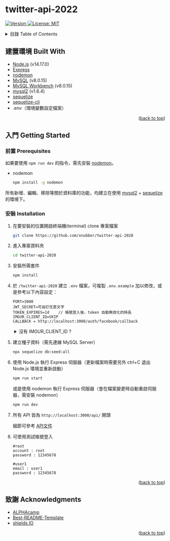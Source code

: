 # twitter-api-2022

<div id="top"></div>
<p>
  <a href="https://github.com/Prysline/S2A1_restaurant" target="_blank">
  <img alt="Version" src="https://img.shields.io/badge/version-1.0.0-blue.svg?cacheSeconds=2592000" />
  </a>
  <a href="https://github.com/Prysline/S2A1_restaurant/blob/main/LICENSE" target="_blank">
    <img alt="License: MIT" src="https://img.shields.io/github/license/Prysline/S2A1_restaurant.svg" />
  </a>
</p>
</div>

<!-- TABLE OF CONTENTS -->
<details>
  <summary>目錄 Table of Contents</summary>
  <ol>
    <li><a href="#建置環境-built-with">建置環境 Built With</a></li>
    <li>
      <a href="#入門-getting-started">入門 Getting Started</a>
      <ul>
        <li><a href="#前置-prerequisites">前置 Prerequisites</a></li>
        <li><a href="#安裝-installation">安裝 Installation</a></li>
      </ul>
    </li>
    <li><a href="#致謝-acknowledgments">致謝 Acknowledgments</a></li>
  </ol>
</details>

<!-- ABOUT THE PROJECT -->

## 建置環境 Built With

- [Node.js](https://nodejs.org/) (v14.17.0)
- [Express](https://expressjs.com/)
- [nodemon](https://www.npmjs.com/package/nodemon)
- [MySQL](https://downloads.mysql.com/archives/installer/) (v8.0.15)
- [MySQL Workbench](https://dev.mysql.com/downloads/workbench/) (v8.0.15)
- [mysql2](https://www.npmjs.com/package/mysql2) (v1.6.4)
- [sequelize](https://sequelize.org/)
- [sequelize-cli](https://github.com/sequelize/cli)
- .env（環境變數設定檔案）

<p align="right">(<a href="#top">back to top</a>)</p>

<!-- GETTING STARTED -->
## 入門 Getting Started

### 前置 Prerequisites

如果要使用 `npm run dev` 的指令，需先安裝 [nodemon](https://www.npmjs.com/package/nodemon)。

- nodemon

  ```sh
  npm install -g nodemon
  ```

所有新增、編輯、移除等關於資料庫的功能，均建立在使用 [mysql2](https://www.npmjs.com/package/mysql2) + [sequelize](https://sequelize.org/) 的環境下。

### 安裝 Installation

1. 在要安裝的位置開啟終端機(terminal) clone 專案檔案

   ```sh
   git clone https://github.com/xnubber/twitter-api-2020
   ```

2. 進入專案資料夾

   ```sh
   cd twitter-api-2020
   ```

3. 安裝所需套件

   ```sh
   npm install
   ```

4. 於 `/twitter-api-2020` 建立 `.env` 檔案，可複製 `.env.example` 加以修改，或是參考以下內容設定：

   ```
   PORT=3000
   JWT_SECRET=可自訂任意文字
   TOKEN_EXPIRES=1d    // 帳號登入後，token 自動無效化的時長
   IMGUR_CLIENT_ID=SKIP
   CALLBACK = http://localhost:3000/auth/facebook/callback
   ```
<details style="margin-left:2em;">
  <summary>沒有 IMGUR_CLIENT_ID ?</summary>
  <ol>
    <li>前往 <a href="https://api.imgur.com/oauth2/addclient">imgur - Register an Application</a> 填寫資訊</li>
    <li>於 <code>Authorization type:</code> 請選擇 <code>OAuth 2 authorization without a callback URL</code></li>
    <li>點選 <code>submit</code> 便可取得 <code>Client ID</code> 與 <code>Client Secret</code>
    </li>
  </ol>
  <p style="margin-left:2em; color: yellow;">※ 一旦關閉便無法再次檢視資訊，請務必紀錄後再關閉頁面</p>
</details>

5. 建立種子資料（需先連線 MySQL Server）

   ```sh
   npx sequelize db:seed:all
   ```

6. 使用 Node.js 執行 Express 伺服器（更新檔案時需要另外 ctrl+C 退出 Node.js 環境並重新啟動）

   ```sh
   npm run start
   ```

   或是使用 nodemon 執行 Express 伺服器（會在檔案變更時自動重啟伺服器，需安裝 nodemon）

   ```sh
   npm run dev
   ```

7. 所有 API 皆為 `http://localhost:3000/api/` 開頭

   細節可參考 [API文件](https://hackmd.io/@Boochu/r1Qn2AWl5/%2Fj2ROblOoSXyQ6IRTeX1luQ)

8. 可使用測試帳號登入

   ```
   #root
   account : root
   password : 12345678
   ```

   ```
   #user1
   email : user1
   password : 12345678
   ```

<p align="right">(<a href="#top">back to top</a>)</p>

<!-- ACKNOWLEDGMENTS -->
## 致謝 Acknowledgments

- [ALPHAcamp](https://tw.alphacamp.co/)
- [Best-README-Template](https://github.com/othneildrew/Best-README-Template)
- [shields IO](https://shields.io/)

<p align="right">(<a href="#top">back to top</a>)</p>
